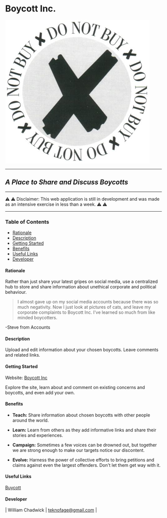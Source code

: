 <!-- Headings -->
# **Boycott Inc.**

![Logo](static/images/donotbuy.jpeg)
___

## *A Place to Share and Discuss Boycotts*

___

⚠️ ⚠️ Disclaimer: This web application is still in development and was made as an intensive exercise in less than a week. ⚠️ ⚠️ 
___

### Table of Contents

* [Rationale](#Rationale)
* [Description](#Description)
* [Getting Started](#Getting_Started)
* [Benefits](#Benefits)
* [Useful Links](#Useful_Links)
* [Developer](#Developer)


#### Rationale

Rather than just share your latest gripes on social media, use a centralized hub to store and share information about unethical corporate and political behaviour. 

> I almost gave up on my social media accounts because there was so much negativity. Now I just look at pictures of cats, and leave my corporate complaints to Boycott Inc. I've learned so much from like minded boycotters. 

-Steve from Accounts

#### Description

Upload and edit information about your chosen boycotts. Leave comments and related links.

#### Getting Started
Website: [Boycott Inc](https://boycott-inc-whmc.herokuapp.com)

Explore the site, learn about and comment on existing concerns and boycotts, and even add your own.

#### Benefits

* **Teach:** Share information about chosen boycotts with other people around the world.

* **Learn:** Learn from others as they add informative links and share their stories and experiences.

* **Campaign:** Sometimes a few voices can be drowned out, but together we are strong enough to make our targets notice our discontent.

* **Evolve:** Harness the power of collective efforts to bring petitions and claims against even the largest offenders. Don't let them get way with it.


#### Useful Links
[Buycott](https://www.buycott.com "Shop Smart")

#### Developer

| William Chadwick | teknofage@gmail.com |